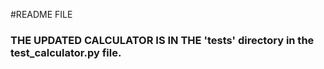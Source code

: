 #README FILE
### THE UPDATED CALCULATOR IS IN THE 'tests' directory in the test_calculator.py file.
 